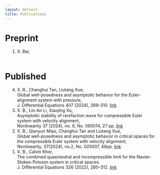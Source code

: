 ```yaml
---
layout: default
title: Publications
---
```

<style>
/* 去掉有序列表和无序列表的默认样式 */
ol, ul {
  margin: 0;
  padding: 0;
  list-style-type: none;
}

/* 为有序列表添加数字编号 */
ol {
  list-style-type: decimal;
  margin-left: 40px;
/*   counter-reset:sectioncounter; */
}
/* ol li:before {
content: "[" counter(sectioncounter) "]";
counter-increment: sectioncounter;
} */

/* 为无序列表添加实心圆点符号 */
ul {
  list-style-type: disc;
  margin-left: 20px;
}
</style>


<div id="home">
    <h1>Preprint</h1>
    <ol reversed="reversed">
        <li> X. Bai,  </li>
    </ol>
    <br>
    <h1>Published</h1>
    <ol reversed="reversed">
        <li> X. B., Changhui Tan, Liutang Xue,<br>Global well-posedness and asymptotic behavior for the Euler-alignment system with pressure, <br>J. Differential Equations 407 (2024), 269–310. <a href="https://doi.org/10.1016/j.jde.2024.06.020">link</a></li>
      <li> X. B., Lin-An Li, Xiaojing Xu, <br>Asymptotic stability of rarefaction wave for compressible Euler system with velocity alignment, <br>Nonlinearity 37 (2024), no. 6, No. 065014, 27 pp. <a href="https://doi.org/10.1088/1361-6544/ad422b">link</a></li>
      <li> X. B., Qianyun Miao, Changhui Tan and Liutang Xue, <br>Global well-posedness and asymptotic behavior in critical spaces for the compressible Euler system with velocity alignment, <br>Nonlinearity, 37(2024), no.2, No. 025007, 46pp. <a href="https://doi.org/10.1088/1361-6544/ad140b">link</a></li>
      <li> X. B., Calvin Khor,<br>The combined quasineutral and incompressible limit for the Navier-Stokes-Poisson system in critical spaces.<br>J. Differential Equations 326 (2022), 280–312. <a href="https://doi.org/10.1016/j.jde.2022.04.019">link</a></li>
      </ol>
</div>

